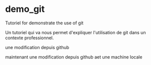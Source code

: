 # demo_git
Tutoriel for demonstrate the use of git

Un tutoriel qui va nous permet d'expliquer l'utilisation de git dans un contexte professionnel.

une modification depuis github 

maintenant une modification depuis github aet une machine locale 

